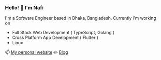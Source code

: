 ### Hello! 👋 I'm Nafi

I'm a Software Engineer based in Dhaka, Bangladesh. Currently I'm working on 
- Full Stack Web Development ( TypeScript, Golang )
- Cross Platform App Development ( Flutter )
- Linux

📫 [My personal website](https://nafiasib.com) :pencil2: [Blog](https://blog.nafiasib.com) 

<!--|  💬 [Notes](https://notes.nafiasib.com) -->
<!--
**NafiAsib/NafiAsib** is a ✨ _special_ ✨ repository because its `README.md` (this file) appears on your GitHub profile.

Here are some ideas to get you started:

- 🔭 I’m currently working on ...
- 🌱 I’m currently learning ...
- 👯 I’m looking to collaborate on ...
- 🤔 I’m looking for help with ...
- 💬 Ask me about ...
- 📫 How to reach me: ...
- 😄 Pronouns: ...
- ⚡ Fun fact: ...
-->

